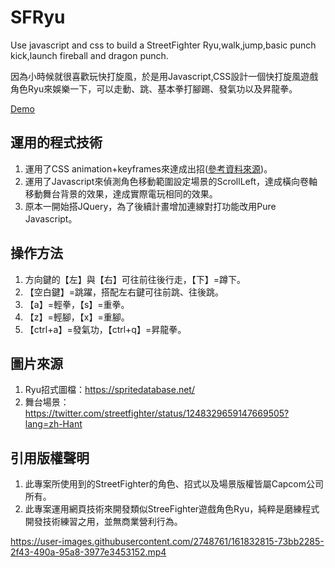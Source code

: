 # SFRyu 
Use javascript and css to build a StreetFighter Ryu,walk,jump,basic punch kick,launch fireball and dragon punch.

因為小時候就很喜歡玩快打旋風，於是用Javascript,CSS設計一個快打旋風遊戲角色Ryu來娛樂一下，可以走動、跳、基本拳打腳踢、發氣功以及昇龍拳。

[Demo](https://hahalin.github.io/SFRyu/)

## 運用的程式技術
1. 運用了CSS animation+keyframes來達成出招([參考資料來源](https://developer.mozilla.org/en-US/docs/Web/CSS/@keyframes))。
2. 運用了Javascript來偵測角色移動範圍設定場景的ScrollLeft，達成橫向卷軸移動舞台背景的效果，達成實際電玩相同的效果。
3. 原本一開始搭JQuery，為了後續計畫增加連線對打功能改用Pure Javascript。
 
## 操作方法
1. 方向鍵的【左】與【右】可往前往後行走，【下】=蹲下。
2. 【空白鍵】=跳躍，搭配左右鍵可往前跳、往後跳。
3. 【a】=輕拳，【s】=重拳。
4. 【z】=輕腳，【x】=重腳。
5. 【ctrl+a】=發氣功，【ctrl+q】=昇龍拳。


## 圖片來源
 1. Ryu招式圖檔：<https://spritedatabase.net/>
 2. 舞台場景：<https://twitter.com/streetfighter/status/1248329659147669505?lang=zh-Hant>

## 引用版權聲明
1. 此專案所使用到的StreetFighter的角色、招式以及場景版權皆屬Capcom公司所有。
2. 此專案運用網頁技術來開發類似StreeFighter遊戲角色Ryu，純粹是磨練程式開發技術練習之用，並無商業營利行為。



https://user-images.githubusercontent.com/2748761/161832815-73bb2285-2f43-490a-95a8-3977e3453152.mp4

